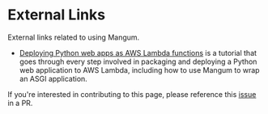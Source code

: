 # External Links

External links related to using Mangum.

- [Deploying Python web apps as AWS Lambda functions](https://til.simonwillison.net/awslambda/asgi-mangum) is a tutorial that goes through every step involved in packaging and deploying a Python web application to AWS Lambda, including how to use Mangum to wrap an ASGI application. 

If you're interested in contributing to this page, please reference this [issue](https://github.com/jordaneremieff/mangum/issues/104) in a PR.
